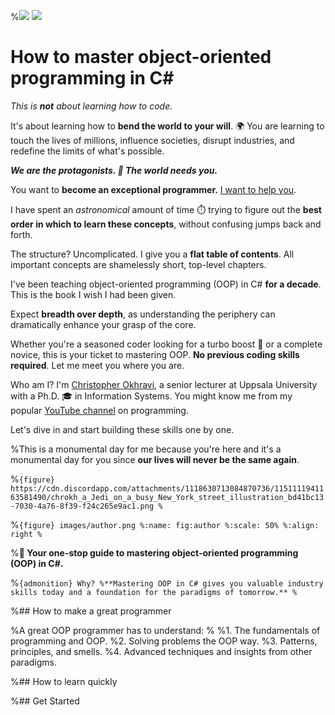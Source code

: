 %![](https://cdn.discordapp.com/attachments/1118630713084870736/1156969131426467860/chrokh_vibrant_illustration_of_cat_with_sunglasses_typing_on_la_72b434e3-4d1d-4ac5-a440-aca93f6a8f03.png?ex=6516e6f8&is=65159578&hm=b243b698dbbf320d80d461d47a4e7b0465dc74b1c5c70854cc4bc7da32b72149&)
![](https://cdn.discordapp.com/attachments/1118630713084870736/1156998636555743325/chrokh_crazy_hacker_cat_in_sunglasses_and_hoodie_in_front_of_ke_cb2e44f8-83c5-4dcc-89a3-ea0551413b4f.png?ex=65170272&is=6515b0f2&hm=d34c00a9d770f91528551eae025de231d869133e95274d58d508371f2f01e3db&)

# How to master object-oriented programming in C#

*This is **not** about learning how to code.*

It's about learning how to **bend the world to your will**.
🌍
You are learning to touch the lives of millions, influence societies, disrupt industries, and redefine the limits of what's possible.

***We are the protagonists. 🤘 The world needs you.***

You want to **become an exceptional programmer.**
<u>I want to help you</u>.

I have spent an *astronomical* amount of time ⏱️ trying to figure out the **best order in which to learn these concepts**, without confusing jumps back and forth.

The structure? Uncomplicated.
I give you a **flat table of contents**.
All important concepts are shamelessly short, top-level chapters.

I've been teaching object-oriented programming (OOP) in C# **for a decade**. This is the book I wish I had been given.

Expect **breadth over depth**, as understanding the periphery can dramatically enhance your grasp of the core.

Whether you're a seasoned coder looking for a turbo boost 🚀 or a complete novice, this is your ticket to mastering OOP.
**No previous coding skills required**. Let me meet you where you are.

Who am I? I'm [Christopher Okhravi](https://www.christopherokhravi.com), a senior lecturer at Uppsala University with a Ph.D. 🎓 in Information Systems. You might know me from my popular [YouTube channel](http://youtube.com/c/christopherokhravi) on programming.

Let's dive in and start building these skills one by one.



%This is a monumental day for me because you're here and it's a monumental day for you since **our lives will never be the same again**.

%```{figure} https://cdn.discordapp.com/attachments/1118630713084870736/1151111941163581490/chrokh_a_Jedi_on_a_busy_New_York_street_illustration_bd41bc13-7030-4a76-8f39-f24c265e9ac1.png
%```

%```{figure} images/author.png
%:name: fig:author
%:scale: 50%
%:align: right
%```

%**🚀 Your one-stop guide to mastering object-oriented programming (OOP) in C#.**

%```{admonition} Why?
%**Mastering OOP in C# gives you valuable industry skills today and a foundation for the paradigms of tomorrow.**
%```

%## How to make a great programmer

%A great OOP programmer has to understand:
%
%1. The fundamentals of programming and OOP.
%2. Solving problems the OOP way.
%3. Patterns, principles, and smells.
%4. Advanced techniques and insights from other paradigms.

%## How to learn quickly

%## Get Started


<!--
## Testimonials

```{epigraph}
The way he teaches, the rawness, the sheer commitment to make a particular point clear is remarkable.

-- @rajatexplains on Twitter
```

```{epigraph}
I wish all my professors were like you.

-- Comment on YouTube channel
```

```{epigraph}
Why didn't I discover Christopher's videos earlier in my life??

-- @atpollmann on Twitter
```
-->


<!---
---

Want to truly understand object oriented programming?
This is a book on object oriented programming.
Learn how to write object oriented programs designed to provide as much value as possible as fast as possible without compromising future value.


We start from fundamentals and build knowledge step by step. In the end you will have a great understanding of not only object oriented programming but also many things on the way.

In this book we are not asking what a beautiful program looks like and we are not asking what a technically efficient program (in terms of space time complexity) looks like. In this book we are exploring how to write programs that provide value today while still allowing us to keep providing value in the future.

If you want to become a programmer, an architect, a designer, or a modeller of object oriented systems, then you are in the right place.

```{admonition} Video lectures
<i class="bi bi-youtube card-img-top"></i>
Every chapter is accompanied by a video lecture covering the same topic. **Coming soon**.
```

## Testimonials

```{epigraph}
The way he teaches, the rawness, the sheer commitment to make a particular point clear is remarkable.

-- @rajatexplains on Twitter
```

```{epigraph}
I wish all my professors were like you.

-- Comment on YouTube channel
```

```{epigraph}
Why didn't I discover Christopher's videos earlier in my life??

-- @atpollmann on Twitter
```

-->


